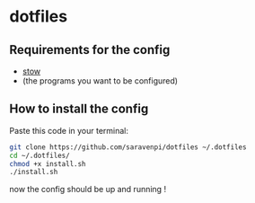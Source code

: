 # dotfiles

## Requirements for the config
- [stow](https://www.gnu.org/software/stow/)
- (the programs you want to be configured)

## How to install the config
Paste this code in your terminal:
```sh
git clone https://github.com/saravenpi/dotfiles ~/.dotfiles
cd ~/.dotfiles/
chmod +x install.sh
./install.sh
```
now the config should be up and running !

